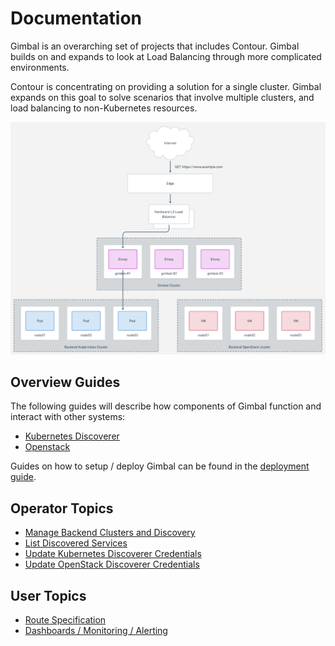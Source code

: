 # Documentation

Gimbal is an overarching set of projects that includes Contour.  Gimbal builds on and expands to look at Load Balancing through more complicated environments.

Contour is concentrating on providing a solution for a single cluster.  Gimbal expands on this goal to solve scenarios that involve multiple clusters, and load balancing to non-Kubernetes resources.

![Data Flow](images/data-flow.png)

## Overview Guides

The following guides will describe how components of Gimbal function and interact with other systems:

- [Kubernetes Discoverer](kubernetes-discoverer.md)
- [Openstack](openstack-discoverer.md)

Guides on how to setup / deploy Gimbal can be found in the [deployment guide](../deployment/README.md). 

## Operator Topics

- [Manage Backend Clusters and Discovery](manage-backends.md)
- [List Discovered Services](list-discovered-services.md)
- [Update Kubernetes Discoverer Credentials](kubernetes-discoverer.md#updating-credentials)
- [Update OpenStack Discoverer Credentials](openstack-discoverer.md#updating-credentials)

## User Topics

- [Route Specification](route.md)
- [Dashboards / Monitoring / Alerting](monitoring.md)
